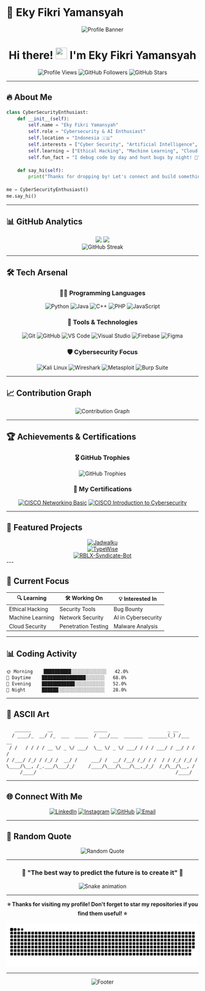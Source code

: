 # 🚀 Eky Fikri Yamansyah

<div align="center">
  <img src="https://github.com/KyyMain/pertemuan7/blob/main/dokumentasi/KyyMain.gif" width="100%" height="200" alt="Profile Banner"/>
</div>

<div align="center">
  
  # Hi there! <img src="https://raw.githubusercontent.com/MartinHeinz/MartinHeinz/master/wave.gif" width="30px" height="30px"> I'm Eky Fikri Yamansyah

  <img src="https://komarev.com/ghpvc/?username=KyyMain&label=Profile%20views&color=FF28FF&style=for-the-badge" alt="Profile Views" />
  
  <img src="https://img.shields.io/github/followers/KyyMain?label=Followers&style=for-the-badge&color=blue" alt="GitHub Followers" />
  
  <img src="https://img.shields.io/github/stars/KyyMain?label=Stars&style=for-the-badge&color=yellow" alt="GitHub Stars" />

</div>

---

## 🔥 About Me

```python
class CyberSecurityEnthusiast:
    def __init__(self):
        self.name = "Eky Fikri Yamansyah"
        self.role = "Cybersecurity & AI Enthusiast"
        self.location = "Indonesia 🇮🇩"
        self.interests = ["Cyber Security", "Artificial Intelligence", "Networking"]
        self.learning = ["Ethical Hacking", "Machine Learning", "Cloud Security"]
        self.fun_fact = "I debug code by day and hunt bugs by night! 🐛"
    
    def say_hi(self):
        print("Thanks for dropping by! Let's connect and build something amazing together!")

me = CyberSecurityEnthusiast()
me.say_hi()
```

---

## 📊 GitHub Analytics

<div align="center">
  <img height="180em" src="https://github-readme-stats-eight-theta.vercel.app/api?username=KyyMain&show_icons=true&theme=radical&include_all_commits=true&count_private=true&hide_border=true&bg_color=0d1117&title_color=ff6b6b&icon_color=4ecdc4&text_color=ffffff"/>
  <img height="180em" src="https://github-readme-stats-eight-theta.vercel.app/api/top-langs/?username=KyyMain&layout=compact&langs_count=8&theme=radical&hide_border=true&bg_color=0d1117&title_color=ff6b6b&text_color=ffffff"/>
</div>

<div align="center">
  <img src="https://github-readme-streak-stats.herokuapp.com/?user=KyyMain&theme=radical&hide_border=true&background=0d1117&stroke=ff6b6b&ring=4ecdc4&fire=ff6b6b&currStreakNum=ffffff&sideNums=ffffff&currStreakLabel=4ecdc4&sideLabels=4ecdc4&dates=ffffff" alt="GitHub Streak" />
</div>

---

## 🛠️ Tech Arsenal

<div align="center">

### 👨‍💻 Programming Languages
![Python](https://img.shields.io/badge/Python-3776AB?style=for-the-badge&logo=python&logoColor=white)
![Java](https://img.shields.io/badge/Java-ED8B00?style=for-the-badge&logo=openjdk&logoColor=white)
![C++](https://img.shields.io/badge/C++-00599C?style=for-the-badge&logo=c%2B%2B&logoColor=white)
![PHP](https://img.shields.io/badge/PHP-777BB4?style=for-the-badge&logo=php&logoColor=white)
![JavaScript](https://img.shields.io/badge/JavaScript-F7DF1E?style=for-the-badge&logo=javascript&logoColor=black)

### 🔧 Tools & Technologies
![Git](https://img.shields.io/badge/Git-F05032?style=for-the-badge&logo=git&logoColor=white)
![GitHub](https://img.shields.io/badge/GitHub-181717?style=for-the-badge&logo=github&logoColor=white)
![VS Code](https://img.shields.io/badge/VS%20Code-007ACC?style=for-the-badge&logo=visual-studio-code&logoColor=white)
![Visual Studio](https://img.shields.io/badge/Visual%20Studio-5C2D91?style=for-the-badge&logo=visual-studio&logoColor=white)
![Firebase](https://img.shields.io/badge/Firebase-FFCA28?style=for-the-badge&logo=firebase&logoColor=black)
![Figma](https://img.shields.io/badge/Figma-F24E1E?style=for-the-badge&logo=figma&logoColor=white)

### 🛡️ Cybersecurity Focus
![Kali Linux](https://img.shields.io/badge/Kali%20Linux-557C94?style=for-the-badge&logo=kalilinux&logoColor=white)
![Wireshark](https://img.shields.io/badge/Wireshark-1679A7?style=for-the-badge&logo=wireshark&logoColor=white)
![Metasploit](https://img.shields.io/badge/Metasploit-2596CD?style=for-the-badge&logo=metasploit&logoColor=white)
![Burp Suite](https://img.shields.io/badge/Burp%20Suite-FF6633?style=for-the-badge&logo=burpsuite&logoColor=white)

</div>

---

## 📈 Contribution Graph

<div align="center">
  <img src="https://github-readme-activity-graph.vercel.app/graph?username=KyyMain&theme=react-dark&bg_color=0d1117&hide_border=true&line=ff6b6b&point=4ecdc4&color=ffffff" alt="Contribution Graph" />
</div>

---

## 🏆 Achievements & Certifications

<div align="center">

### 🎖️ GitHub Trophies
<img src="https://github-profile-trophy.vercel.app/?username=KyyMain&theme=radical&no-bg=true&no-frame=true&margin-w=4&margin-h=4" alt="GitHub Trophies" />

### 📜 My Certifications
[![CISCO Networking Basic](https://img.shields.io/badge/CISCO-Networking%20Basic-1BA0D7?style=for-the-badge&logo=cisco&logoColor=white)](https://cdn.discordapp.com/attachments/856551229572513794/1419330945907163166/networkcert.pdf?ex=68d15e73&is=68d00cf3&hm=f65726e101a3a600ecba54ba7d28a68eeea291bc20d01d76256c35c5765f132a&)
[![CISCO Introduction to Cybersecurity](https://img.shields.io/badge/CISCO-Introduction%20to%20Cybersecurity-1BA0D7?style=for-the-badge&logo=cisco&logoColor=white)](https://cdn.discordapp.com/attachments/856551229572513794/1419330946183991327/cysec.pdf?ex=68d15e73&is=68d00cf3&hm=eef1b7bb36752998d6624b26be31d3c4ced46dfad8cea9e9757f32a2bbd68416&)

</div>

---

## 🌟 Featured Projects

<div align="center">
  <a href="https://github.com/KyyMain/JadwalKu">
    <img src="https://github-readme-stats.vercel.app/api/pin/?username=KyyMain&repo=Jadwalku&theme=radical&hide_border=true&bg_color=0d1117&title_color=ff6b6b&icon_color=4ecdc4&text_color=ffffff" alt="Jadwalku" />
  </a>
</div>
<div align="center">
  <a href="https://github.com/KyyMain/TypeWise">
    <img src="https://github-readme-stats.vercel.app/api/pin/?username=KyyMain&repo=TypeWise&theme=radical&hide_border=true&bg_color=0d1117&title_color=ff6b6b&icon_color=4ecdc4&text_color=ffffff" alt="TypeWise" />
  </a>
</div>
<div align="center">
  <a href="https://github.com/KyyMain/RBLX-Syndicate-Bot">
    <img src="https://github-readme-stats.vercel.app/api/pin/?username=KyyMain&repo=RBLX-Syndicate-Bot&theme=radical&hide_border=true&bg_color=0d1117&title_color=ff6b6b&icon_color=4ecdc4&text_color=ffffff" alt="RBLX-Syndicate-Bot" />
  </a>
</div>
---

## 🎯 Current Focus

<div align="center">

| 🔍 Learning | 🛠️ Working On | 💡 Interested In |
|-------------|---------------|------------------|
| Ethical Hacking | Security Tools | Bug Bounty |
| Machine Learning | Network Security | AI in Cybersecurity |
| Cloud Security | Penetration Testing | Malware Analysis |

</div>

---

## 📊 Coding Activity

```text
🌞 Morning    ██████████░░░░░░░░░░░░░   42.0% 
🌆 Daytime    ████████████████░░░░░░░   68.0% 
🌃 Evening    ████████████░░░░░░░░░░░   52.0% 
🌙 Night      ██████░░░░░░░░░░░░░░░░░   28.0%
```

---

## 🎨 ASCII Art

```
   ______      __               _____                      _ __       
  / ____/_  __/ /_  ___  _____  / ___/___  _______  _______(_) /___  __
 / /   / / / / __ \/ _ \/ ___/  \__ \/ _ \/ ___/ / / / ___/ / __/ / / /
/ /___/ /_/ / /_/ /  __/ /     ___/ /  __/ /__/ /_/ / /  / / /_/ /_/ / 
\____/\__, /_.___/\___/_/     /____/\___/\___/\__,_/_/  /_/\__/\__, /  
     /____/                                                   /____/   
```

---

## 🌐 Connect With Me

<div align="center">

[![LinkedIn](https://img.shields.io/badge/LinkedIn-0077B5?style=for-the-badge&logo=linkedin&logoColor=white)](https://www.linkedin.com/in/ekyfikri/)
[![Instagram](https://img.shields.io/badge/Instagram-E4405F?style=for-the-badge&logo=instagram&logoColor=white)](https://www.instagram.com/eky_fikri_/)
[![GitHub](https://img.shields.io/badge/GitHub-181717?style=for-the-badge&logo=github&logoColor=white)](https://github.com/KyyMain)
[![Email](https://img.shields.io/badge/Email-D14836?style=for-the-badge&logo=gmail&logoColor=white)](mailto:your.email@example.com)

</div>

---

## 💭 Random Quote

<div align="center">
  <img src="https://quotes-github-readme.vercel.app/api?type=horizontal&theme=radical" alt="Random Quote" />
</div>

---

<div align="center">
  
  ### 🌟 "The best way to predict the future is to create it" 🌟
  
  ![Snake animation](https://github.com/KyyMain/KyyMain/blob/output/github-contribution-grid-snake.svg)
  
  ---
  
  **⭐ Thanks for visiting my profile! Don't forget to star my repositories if you find them useful! ⭐**
  
  <img src="https://raw.githubusercontent.com/platane/platane/output/github-contribution-grid-snake-dark.svg" alt="Snake Animation" />
  
</div>

---

<div align="center">
  <img src="https://capsule-render.vercel.app/api?type=waving&color=gradient&height=100&section=footer&text=Happy%20Coding!&fontSize=16&fontAlignY=75&animation=twinkling&fontColor=ffffff" alt="Footer" />
</div>
